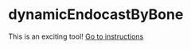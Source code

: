 # dynamicEndocastByBone

This is an exciting tool! [Go to instructions](https://github.com/jdlaurence/dynamicEndocastByBone/blob/master/instructions.md)
